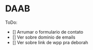# DAAB

ToDo:

- [] Arrumar o formulario de contato
- [] Ver sobre dominio de emails
- [] Ver sobre link de wpp pra deborah





    
